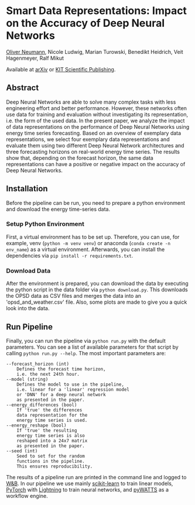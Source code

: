 # Smart Data Representations: Impact on the Accuracy of Deep Neural Networks

[Oliver Neumann](mailto:oliver.neumann@kit.edu), Nicole Ludwig, Marian Turowski, Benedikt Heidrich, Veit Hagenmeyer, Ralf Mikut

Available at [arXiv](https://arxiv.org/abs/2111.09128) or [KIT Scientific Publishing](https://www.ksp.kit.edu/site/books/e/10.5445/KSP/1000138532/).

## Abstract

Deep Neural Networks are able to solve many complex tasks with less engineering effort and better performance. However, these networks often use data for training and evaluation without investigating its representation, i.e. the form of the used data. In the present paper, we analyze the impact of data representations on the performance of Deep Neural Networks using energy time series forecasting. Based on an overview of exemplary data representations, we select four exemplary data representations and evaluate them using two different Deep Neural Network architectures and three forecasting horizons on real-world energy time series. The results show that, depending on the forecast horizon, the same data representations can have a positive or negative impact on the accuracy of Deep Neural Networks.

## Installation

Before the pipeline can be run, you need to prepare a python environment and download the energy time-series data. 

### Setup Python Environment

First, a virtual environment has to be set up. Therefore, you can use, for example, venv (`python -m venv venv`) or anaconda (`conda create -n env_name`) as a virtual environment. Afterwards, you can install the dependencies via `pip install -r requirements.txt`. 

### Download Data

After the environment is prepared, you can download the data by executing the python script in the data folder via `python download.py`. This downloads the OPSD data as CSV files and merges the data into an 'opsd_and_weather.csv' file. Also, some plots are made to give you a quick look into the data.

## Run Pipeline

Finally, you can run the pipeline via `python run.py` with the default parameters. You can see a list of available parameters for that script by calling `python run.py --help`. The most important parameters are:

```
--forecast_horizon (int)
    Defines the forecast time horizon,
    i.e. the next 24th hour.
--model (string)
    Defines the model to use in the pipeline,
    i.e. linear for a 'linear' regression model
    or 'DNN' for a deep neural network
    as presented in the paper.
--energy_differences (bool)
    If 'true' the differences
    data representation for the
    energy time series is used.
--energy_reshape (bool)
    If 'true' the resulting
    energy time series is also
    reshaped into a 24x7 matrix
    as presented in the paper.
--seed (int)
    Seed to set for the random
    functions in the pipeline.
    This ensures reproducibility.
```

The results of a pipeline run are printed in the command line and logged to [W&B](http://wandb.com/). In our pipeline we use mainly [scikit-learn](https://scikit-learn.org/stable/) to train linear models, [PyTorch](https://pytorch.org/) with [Lightning](https://www.pytorchlightning.ai/) to train neural networks, and [pyWATTS](https://github.com/KIT-IAI/pyWATTS) as a workflow engine.